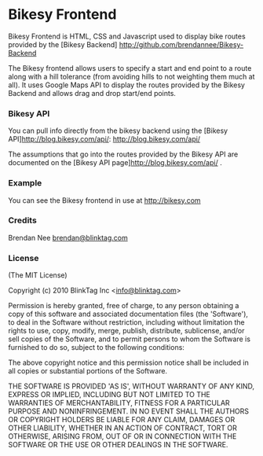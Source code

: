 Bikesy Frontend
=========

Bikesy Frontend is HTML, CSS and Javascript used to display bike routes provided by the [Bikesy Backend] http://github.com/brendannee/Bikesy-Backend

The Bikesy frontend allows users to specify a start and end point to a route along with a hill tolerance (from avoiding hills to not weighting them much at all).  It uses Google Maps API to display the routes provided by the Bikesy Backend and allows drag and drop start/end points.

### Bikesy API

You can pull info directly from the bikesy backend using the [Bikesy API]http://blog.bikesy.com/api/: http://blog.bikesy.com/api/


The assumptions that go into the routes provided by the Bikesy API are documented on the [Bikesy API page]http://blog.bikesy.com/api/ .

### Example

You can see the Bikesy frontend in use at http://bikesy.com

### Credits

Brendan Nee brendan@blinktag.com

### License 

(The MIT License)

Copyright (c) 2010 BlinkTag Inc &lt;info@blinktag.com&gt;

Permission is hereby granted, free of charge, to any person obtaining
a copy of this software and associated documentation files (the
'Software'), to deal in the Software without restriction, including
without limitation the rights to use, copy, modify, merge, publish,
distribute, sublicense, and/or sell copies of the Software, and to
permit persons to whom the Software is furnished to do so, subject to
the following conditions:

The above copyright notice and this permission notice shall be
included in all copies or substantial portions of the Software.

THE SOFTWARE IS PROVIDED 'AS IS', WITHOUT WARRANTY OF ANY KIND,
EXPRESS OR IMPLIED, INCLUDING BUT NOT LIMITED TO THE WARRANTIES OF
MERCHANTABILITY, FITNESS FOR A PARTICULAR PURPOSE AND NONINFRINGEMENT.
IN NO EVENT SHALL THE AUTHORS OR COPYRIGHT HOLDERS BE LIABLE FOR ANY
CLAIM, DAMAGES OR OTHER LIABILITY, WHETHER IN AN ACTION OF CONTRACT,
TORT OR OTHERWISE, ARISING FROM, OUT OF OR IN CONNECTION WITH THE
SOFTWARE OR THE USE OR OTHER DEALINGS IN THE SOFTWARE.